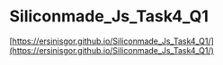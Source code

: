 # Siliconmade_Js_Task4_Q1
[https://ersinisgor.github.io/Siliconmade_Js_Task4_Q1/](https://ersinisgor.github.io/Siliconmade_Js_Task4_Q1/)

